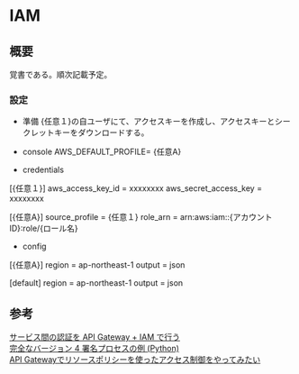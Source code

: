# IAM

## 概要
覚書である。順次記載予定。

### 設定
- 準備
{任意１}の自ユーザにて、アクセスキーを作成し、アクセスキーとシークレットキーをダウンロードする。  

- console
AWS_DEFAULT_PROFILE= {任意A}  

- credentials

[{任意１}]
aws_access_key_id = xxxxxxxx
aws_secret_access_key = xxxxxxxx

[{任意A}]
source_profile = {任意１}
role_arn = arn:aws:iam::{アカウントID}:role/{ロール名}

- config

[{任意A}]
region = ap-northeast-1
output = json

[default]
region = ap-northeast-1
output = json



## 参考
[サービス間の認証を API Gateway + IAM で行う](https://qiita.com/paper2/items/cea6021512132f070403)  
[完全なバージョン 4 署名プロセスの例 (Python)](https://docs.aws.amazon.com/ja_jp/general/latest/gr/sigv4-signed-request-examples.html)  
[API Gatewayでリソースポリシーを使ったアクセス制御をやってみたい](https://qiita.com/Hikosaburou/items/9cc2d65166bd7e3044b8)
